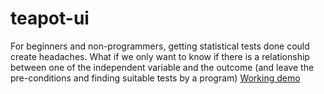 # teapot-ui
For beginners and non-programmers, getting statistical tests done could create headaches. What if we only want to know if there is a relationship between one of the independent variable and the outcome (and leave the pre-conditions and finding suitable tests by a program) 
[Working demo](https://dossiers.page/teapot-simplifying-statistical-tests-with-a-click/)
